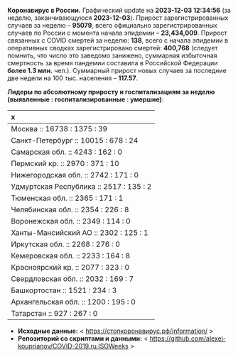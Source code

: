 **Коронавирус в России.** Графический update на **2023-12-03 12:34:56**
(за неделю, заканчивающуюся **2023-12-03**). Прирост зарегистрированных
случаев за неделю – **95079**, всего официально зарегистрированных
случаев по России c момента начала эпидемии – **23,434,009**. Прирост
связанных с COVID смертей за неделю: **138**, всего с начала эпидемии в
оперативных сводках зарегистрировано смертей: **400,768** (следует
помнить, что число это заведомо занижено, суммарная избыточная
смертность за время пандемии составила в Российской Федерации **более
1.3 млн.** чел.). Суммарный прирост новых случаев за последние две
недели на 100 тыс. населения – **117.57**.

<!-- Суммарное по Москве -- **3513.2** тыс., по Петербургу -- **1943.8** тыс. -->

**Лидеры по абсолютному приросту и госпитализациям за неделю (выявленные
: госпитализированные : умершие)**:

<table>
<thead>
<tr class="header">
<th style="text-align: left;">x</th>
</tr>
</thead>
<tbody>
<tr class="odd">
<td style="text-align: left;">Москва :: 16738 : 1375 : 39</td>
</tr>
<tr class="even">
<td style="text-align: left;">Санкт-Петербург :: 10015 : 678 : 24</td>
</tr>
<tr class="odd">
<td style="text-align: left;">Самарская обл. :: 4243 : 162 : 0</td>
</tr>
<tr class="even">
<td style="text-align: left;">Пермский кр. :: 2970 : 371 : 10</td>
</tr>
<tr class="odd">
<td style="text-align: left;">Нижегородская обл. :: 2742 : 171 : 0</td>
</tr>
<tr class="even">
<td style="text-align: left;">Удмуртская Республика :: 2517 : 135 :
2</td>
</tr>
<tr class="odd">
<td style="text-align: left;">Тюменская обл. :: 2365 : 171 : 1</td>
</tr>
<tr class="even">
<td style="text-align: left;">Челябинская обл. :: 2354 : 226 : 8</td>
</tr>
<tr class="odd">
<td style="text-align: left;">Воронежская обл. :: 2349 : 114 : 0</td>
</tr>
<tr class="even">
<td style="text-align: left;">Ханты-Мансийский АО :: 2302 : 125 : 1</td>
</tr>
<tr class="odd">
<td style="text-align: left;">Иркутская обл. :: 2268 : 276 : 0</td>
</tr>
<tr class="even">
<td style="text-align: left;">Кемеровская обл. :: 2233 : 164 : 8</td>
</tr>
<tr class="odd">
<td style="text-align: left;">Красноярский кр. :: 2077 : 323 : 0</td>
</tr>
<tr class="even">
<td style="text-align: left;">Свердловская обл. :: 2032 : 169 : 7</td>
</tr>
<tr class="odd">
<td style="text-align: left;">Башкортостан :: 1521 : 234 : 3</td>
</tr>
<tr class="even">
<td style="text-align: left;">Архангельская обл. :: 1200 : 195 : 0</td>
</tr>
<tr class="odd">
<td style="text-align: left;">Татарстан :: 927 : 267 : 0</td>
</tr>
</tbody>
</table>

<!-- **Техническое.** В виду многочисленности графиков по регионам, отсылаю за ними к папкам в репозитории. 

* **Графики по регионам:** < https://github.com/alexei-kouprianov/COVID.2019.ru/tree/master/plots/regions >

* **Скрипт и данные.** < https://github.com/alexei-kouprianov/COVID.2019.ru > -->

-   **Исходные данные:** &lt;
    <a href="https://стопкоронавирус.рф/information/"
    class="uri">https://стопкоронавирус.рф/information/</a> &gt;
-   **Репозиторий со скриптами и данными:** &lt;
    <https://github.com/alexei-kouprianov/COVID-2019.ru.ISOWeeks> &gt;
